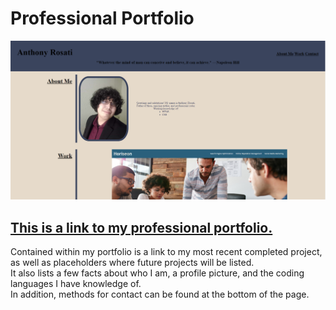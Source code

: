 # Professional Portfolio

![Screenshot of the deployed portfolio](./assets/images/portfolio-screenshot.jpg)

## [This is a link to my professional portfolio.](https://anthonyrqqq/github.io/professional-portfolio)

Contained within my portfolio is a link to my most recent completed project, as well as placeholders where future projects will be listed.
<br> It also lists a few facts about who I am, a profile picture, and the coding languages I have knowledge of. 
<br> In addition, methods for contact can be found at the bottom of the page.